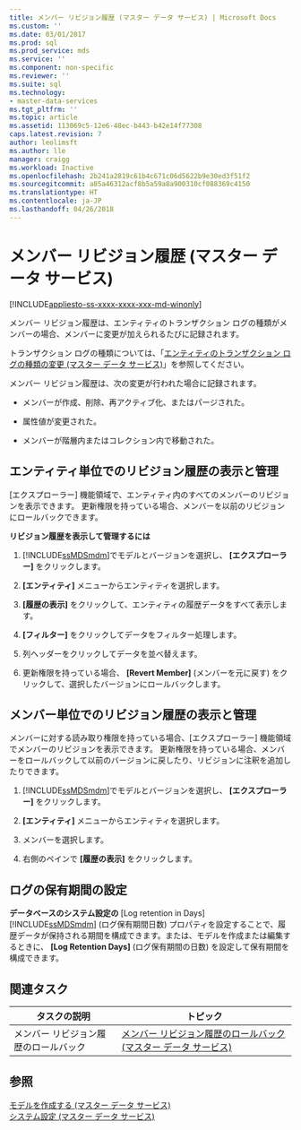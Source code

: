 ```yaml
---
title: メンバー リビジョン履歴 (マスター データ サービス) | Microsoft Docs
ms.custom: ''
ms.date: 03/01/2017
ms.prod: sql
ms.prod_service: mds
ms.service: ''
ms.component: non-specific
ms.reviewer: ''
ms.suite: sql
ms.technology:
- master-data-services
ms.tgt_pltfrm: ''
ms.topic: article
ms.assetid: 113069c5-12e6-48ec-b443-b42e14f77308
caps.latest.revision: 7
author: leolimsft
ms.author: lle
manager: craigg
ms.workload: Inactive
ms.openlocfilehash: 2b241a2819c61b4c671c06d5622b9e30ed3f51f2
ms.sourcegitcommit: a85a46312acf8b5a59a8a900310cf088369c4150
ms.translationtype: HT
ms.contentlocale: ja-JP
ms.lasthandoff: 04/26/2018
---
```

# <a name="member-revision-history-master-data-services"></a>メンバー リビジョン履歴 (マスター データ サービス)

[!INCLUDE[appliesto-ss-xxxx-xxxx-xxx-md-winonly](../includes/appliesto-ss-xxxx-xxxx-xxx-md-winonly.md)]

  メンバー リビジョン履歴は、エンティティのトランザクション ログの種類がメンバーの場合、メンバーに変更が加えられるたびに記録されます。  
  
 トランザクション ログの種類については、「[エンティティのトランザクション ログの種類の変更 (マスター データ サービス)](../master-data-services/change-the-entity-transaction-log-type-master-data-services.md)」を参照してください。  
  
 メンバー リビジョン履歴は、次の変更が行われた場合に記録されます。  
  
-   メンバーが作成、削除、再アクティブ化、またはパージされた。  
  
-   属性値が変更された。  
  
-   メンバーが階層内またはコレクション内で移動された。  
  
## <a name="view-and-manage-revision-history-by-entity"></a>エンティティ単位でのリビジョン履歴の表示と管理  
 [エクスプローラー] 機能領域で、エンティティ内のすべてのメンバーのリビジョンを表示できます。 更新権限を持っている場合、メンバーを以前のリビジョンにロールバックできます。  
  
 **リビジョン履歴を表示して管理するには**  
  
1.  [!INCLUDE[ssMDSmdm](../includes/ssmdsmdm-md.md)]でモデルとバージョンを選択し、 **[エクスプローラー]** をクリックします。  
  
2.  **[エンティティ]** メニューからエンティティを選択します。  
  
3.  **[履歴の表示]** をクリックして、エンティティの履歴データをすべて表示します。  
  
4.  **[フィルター]** をクリックしてデータをフィルター処理します。  
  
5.  列ヘッダーをクリックしてデータを並べ替えます。  
  
6.  更新権限を持っている場合、 **[Revert Member]** (メンバーを元に戻す) をクリックして、選択したバージョンにロールバックします。  
  
## <a name="view-and-manage-revision-history-by-member"></a>メンバー単位でのリビジョン履歴の表示と管理  
 メンバーに対する読み取り権限を持っている場合、[エクスプローラー] 機能領域でメンバーのリビジョンを表示できます。 更新権限を持っている場合、メンバーをロールバックして以前のバージョンに戻したり、リビジョンに注釈を追加したりできます。  
  
1.  [!INCLUDE[ssMDSmdm](../includes/ssmdsmdm-md.md)]でモデルとバージョンを選択し、 **[エクスプローラー]** をクリックします。  
  
2.  **[エンティティ]** メニューからエンティティを選択します。  
  
3.  メンバーを選択します。  
  
4.  右側のペインで **[履歴の表示]** をクリックします。  
  
## <a name="log-retention-setting"></a>ログの保有期間の設定  
 **データベースのシステム設定の** [Log retention in Days] [!INCLUDE[ssMDSmdm](../includes/ssmdsmdm-md.md)] (ログ保有期間日数) プロパティを設定することで、履歴データが保持される期間を構成できます。または、モデルを作成または編集するときに、 **[Log Retention Days]** (ログ保有期間の日数) を設定して保有期間を構成できます。  
  
## <a name="related-task"></a>関連タスク  
  
|タスクの説明|トピック|  
|----------------------|-----------|  
|メンバー リビジョン履歴のロールバック|[メンバー リビジョン履歴のロールバック (マスター データ サービス)](../master-data-services/rollback-member-revision-history-master-data-services.md)|  
  
## <a name="see-also"></a>参照  
 [モデルを作成する (マスター データ サービス)](../master-data-services/create-a-model-master-data-services.md)   
 [システム設定 (マスター データ サービス)](../master-data-services/system-settings-master-data-services.md)  
  
  
